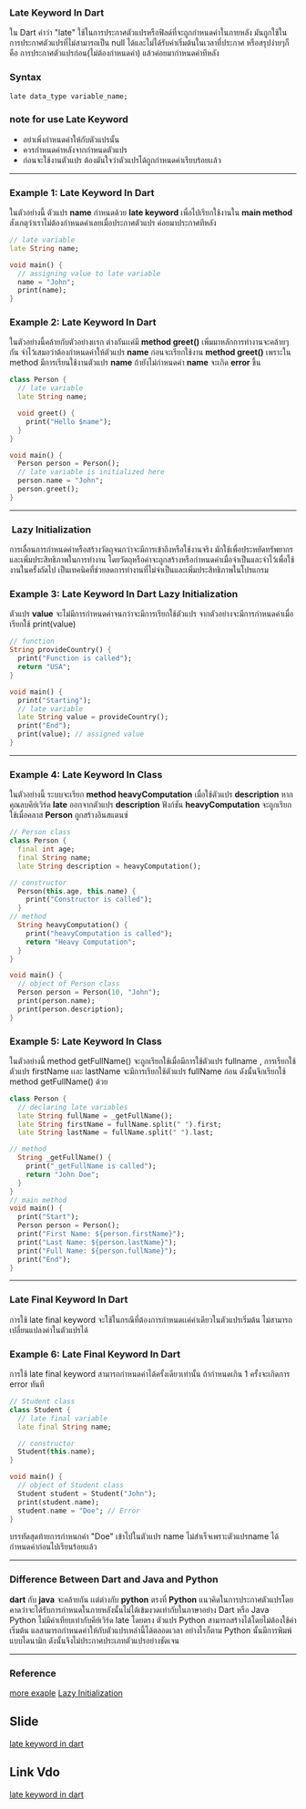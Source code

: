 ### Late Keyword In Dart
ใน Dart คำว่า "late" ใช้ในการประกาศตัวแปรหรือฟิลด์ที่จะถูกกำหนดค่าในภายหลัง มันถูกใช้ในการประกาศตัวแปรที่ไม่สามารถเป็น null ได้และไม่ได้รับค่าเริ่มต้นในเวลาที่ประกาศ หรือสรุปง่ายๆก็คือ การประกาศตัวแปรก่อน(ไม่ต้องกำหนดค่า) แล้วค่อยมากำหนดค่าทีหลัง

### Syntax

```dart
late data_type variable_name;
```
### note for use Late Keyword
- อย่าเพิ่งกำหนดค่าให้กับตัวแปรนั้น
- ควรกำหนดค่าหลังจากกำหนดตัวแปร
- ก่อนจะใช้งานตัวแปร ต้องมันใจว่าตัวแปรได้ถูกกำหนดค่าเรียบร้อยเเล้ว

-----------------------

### Example 1: Late Keyword In Dart

ในตัวอย่างนี้ ตัวแปร **name** กำหนดด้วย **late keyword** เพื่อไปเรียกใช้งานใน  **main method**
สังเกตุว่าเราไม่ต้องกำหนดค่าเลยเมื่อประกาศตัวแปร ค่อยมาประกาศทีหลัง
```dart
// late variable
late String name;

void main() {
  // assigning value to late variable
  name = "John";
  print(name);
}
```

### Example 2: Late Keyword In Dart

ในตัวอย่างนี้คล้ายกับตัวอย่างเเรก ต่างกันเเค่มี **method greet()** เพิ่มมาหลักการทำงานจะคล้ายๆกัน
จำไว้เสมอว่าต้องกำหนดค่าให้ตัวแปร **name** ก่อนจะเรียกใช้งาน **method greet()** เพราะใน method มีการเรียนใช้งานตัวแปร **name** ถ้ายังไม่กำหนดค่า **name** จะเกิด **error** ขึ้น
```dart
class Person {
  // late variable
  late String name;

  void greet() {
    print("Hello $name");
  }
}

void main() {
  Person person = Person();
  // late variable is initialized here
  person.name = "John";
  person.greet();
}
```

------------

###  Lazy Initialization
การเลื่อนการกำหนดค่าหรือสร้างวัตถุจนกว่าจะมีการเข้าถึงหรือใช้งานจริง มักใช้เพื่อประหยัดทรัพยากรและเพิ่มประสิทธิภาพในการทำงาน โดยวัตถุหรือค่าจะถูกสร้างหรือกำหนดค่าเมื่อจำเป็นและจำไว้เพื่อใช้งานในครั้งถัดไป เป็นเทคนิคที่ช่วยลดการทำงานที่ไม่จำเป็นและเพิ่มประสิทธิภาพในโปรแกรม


### Example 3: Late Keyword In Dart Lazy Initialization

ตัวแปร **value** จะไม่มีการกำหนดค่าจนกว่าจะมีการเรียกใช้ตัวแปร จากตัวอย่างจะมีการกำหนดค่าเมื่อเรียกใช้  print(value)

```dart
// function
String provideCountry() {
  print("Function is called");
  return "USA";
}

void main() {
  print("Starting");
  // late variable
  late String value = provideCountry();
  print("End");
  print(value); // assigned value
}
```


--------------

### Example 4: Late Keyword In Class

ในตัวอย่างนี้ ระบบจะเรียก  **method heavyComputation** เมื่อใช้ตัวแปร **description** หากคุณลบคีย์เวิร์ด **late** ออกจากตัวแปร **description** ฟังก์ชัน **heavyComputation** จะถูกเรียกใช้เมื่อคลาส **Person** ถูกสร้างอินสแตนซ์

```dart
// Person class
class Person {
  final int age;
  final String name;
  late String description = heavyComputation();

// constructor
  Person(this.age, this.name) {
    print("Constructor is called");
  }
// method
  String heavyComputation() {
    print("heavyComputation is called");
    return "Heavy Computation";
  }
}

void main() {
  // object of Person class
  Person person = Person(10, "John");
  print(person.name);
  print(person.description); 
}
```


### Example 5: Late Keyword In Class

ในตัวอย่างนี้ method  getFullName() จะถูกเรียกใช้เมื่อมีการใช้ตัวแปร fullname , การเรียกใช้ตัวแปร firstName เเละ  lastName จะมีการเรียกใช้ตัวแปร fullName ก่อน ดังนั้นจึกเรียกใช้ method getFullName() ด้วย

```dart
class Person {
  // declaring late variables
  late String fullName = _getFullName();
  late String firstName = fullName.split(" ").first;
  late String lastName = fullName.split(" ").last;

// method
  String _getFullName() {
    print("_getFullName is called");
    return "John Doe";
  }
}
// main method
void main() {
  print("Start");
  Person person = Person();
  print("First Name: ${person.firstName}");
  print("Last Name: ${person.lastName}");
  print("Full Name: ${person.fullName}");
  print("End");
}
```

------------------------

### Late Final Keyword In Dart
การใช้ late final keyword จะใช้ในกรณีที่ต้องการกำหนดเเค่ค่าเดียวในตัวแปรเริ่มต้น ไม่สามารถเปลี่ยนแปลงค่าในตัวแปรได้

### Example 6: Late Final Keyword In Dart
การใช้  late final keyword  สามารถกำหนดค่าได้ครั้งเดียวเท่านั้น ถ้ากำหนดเกิน 1 ครั้งจะเกิดการ error ทันที

```dart
// Student class
class Student {
  // late final variable
  late final String name;

  // constructor
  Student(this.name);
}

void main() {
  // object of Student class
  Student student = Student("John");
  print(student.name);
  student.name = "Doe"; // Error
}
```

บรรทัดสุดท้ายการกำหนกค่า "Doe" เข้าไปในตัวแปร name ไม่สำเร็จเพราะตัวแปรname ได้กำหนดค่าก่อนไปเรียนร้อยเเล้ว

-------------------
### Difference Between Dart and Java and Python

**dart** กับ **java** จะคล้ายกัน เเต่ต่างกับ **python** ตรงที่ **Python** แนวคิดในการประกาศตัวแปรโดยคาดว่าจะได้รับการกำหนดในภายหลังนั้นไม่ได้เข้มงวดเท่ากับในภาษาอย่าง Dart หรือ Java Python ไม่มีค่าเทียบเท่ากับคีย์เวิร์ด late โดยตรง ตัวแปร Python สามารถสร้างได้โดยไม่ต้องใช้ค่าเริ่มต้น แลสามารถกำหนดค่าให้กับตัวแปรเหล่านี้ได้ตลอดเวลา อย่างไรก็ตาม Python นั้นมีการพิมพ์แบบไดนามิก ดังนั้นจึงไม่ประกาศประเภทตัวแปรอย่างชัดเจน

-----------------------
### Reference

[more exaple](https://www.educative.io/answers/what-is-the-late-keyword-in-dart)
[Lazy Initialization](https://dev.to/pktintali/late-variables-in-dart-dart-learning-series-1-2opf)

## Slide
[late keyword in dart](https://github.com/soonklang/dart-tutorial/files/12752742/)

## Link Vdo
[late keyword in dart](https://www.youtube.com/watch?v=jtz-0pcnAQ4)
